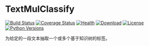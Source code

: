 TextMulClassify
===================================================
[![Build Status](https://img.shields.io/travis/17zuoye/textmulclassify/master.svg?style=flat)](https://travis-ci.org/17zuoye/textmulclassify)
[![Coverage Status](https://coveralls.io/repos/17zuoye/textmulclassify/badge.svg)](https://coveralls.io/r/17zuoye/textmulclassify)
[![Health](https://landscape.io/github/17zuoye/textmulclassify/master/landscape.svg?style=flat)](https://landscape.io/github/17zuoye/textmulclassify/master)
[![Download](https://img.shields.io/pypi/dm/textmulclassify.svg?style=flat)](https://pypi.python.org/pypi/textmulclassify)
[![License](https://img.shields.io/pypi/l/textmulclassify.svg?style=flat)](https://pypi.python.org/pypi/textmulclassify)
[![Python Versions](https://pypip.in/py_versions/textmulclassify/badge.svg?style=flat)](https://pypi.python.org/pypi/textmulclassify)




为给定的一段文本抽取一个或多个基于知识树的标签。
